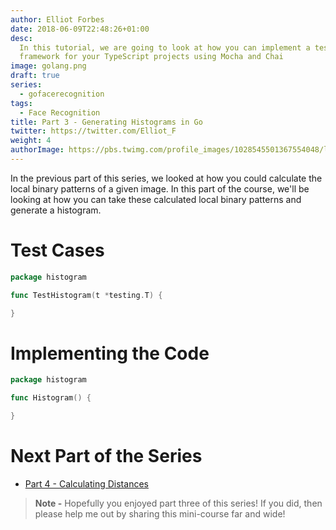 ```yaml
---
author: Elliot Forbes
date: 2018-06-09T22:48:26+01:00
desc:
  In this tutorial, we are going to look at how you can implement a testing
  framework for your TypeScript projects using Mocha and Chai
image: golang.png
draft: true
series:
  - gofacerecognition
tags:
  - Face Recognition
title: Part 3 - Generating Histograms in Go
twitter: https://twitter.com/Elliot_F
weight: 4
authorImage: https://pbs.twimg.com/profile_images/1028545501367554048/lzr43cQv_400x400.jpg
---
```


In the previous part of this series, we looked at how you could calculate the
local binary patterns of a given image. In this part of the course, we'll be
looking at how you can take these calculated local binary patterns and generate
a histogram.

# Test Cases

```go
package histogram

func TestHistogram(t *testing.T) {

}
```

# Implementing the Code

```go
package histogram

func Histogram() {

}
```

# Next Part of the Series

- [Part 4 - Calculating Distances]()

> **Note -** Hopefully you enjoyed part three of this series! If you did, then
> please help me out by sharing this mini-course far and wide!
